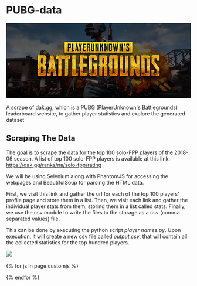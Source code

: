 # PUBG-data
![banner1](https://github.com/sarimzk/PUBG-data/blob/master/banner.png)  
  
A scrape of dak.gg, which is a PUBG (PlayerUnknown's Battlegrounds) leaderboard website, to gather player statistics and explore the generated dataset

## Scraping The Data
The goal is to scrape the data for the top 100 solo-FPP players of the 2018-06 season. A list of top 100 solo-FPP players is available at this link: https://dak.gg/ranks/na/solo-fpp/rating  
   
We will be using Selenium along with PhantomJS for accessing the webpages and BeautifulSoup for parsing the HTML data.  
  
First, we visit this link and gather the url for each of the top 100 players' profile page and store them in a list. Then, we visit each link and gather the individual player stats from them, storing them in a list called stats. Finally, we use the csv module to write the files to the storage as a csv (comma separated values) file.  
  
This can be done by executing the python script *player names.py*. Upon execution, it will create a new csv file called *output.csv*, that will contain all the collected statistics for the top hundred players.

<div class='tableauPlaceholder' id='viz1531994547244' style='position: relative'>
  <noscript>  
    <a href='#'>
       <img alt=' ' src='https:&#47;&#47;public.tableau.com&#47;static&#47;images&#47;Na&#47;Names_32&#47;Dashboard1&#47;1_rss.png' style='border: none' />
    </a>
  </noscript>
  <object class='tableauViz'  style='display:none;'>
    <param name='host_url' value='https%3A%2F%2Fpublic.tableau.com%2F' /> 
    <param name='embed_code_version' value='3' /> 
    <param name='site_root' value='' />
    <param name='name' value='Names_32&#47;Dashboard1' />
    <param name='tabs' value='yes' />
    <param name='toolbar' value='yes' />
    <param name='static_image' value='https:&#47;&#47;public.tableau.com&#47;static&#47;images&#47;Na&#47;Names_32&#47;Dashboard1&#47;1.png' /> 
    <param name='animate_transition' value='yes' />
    <param name='display_static_image' value='yes' />
    <param name='display_spinner' value='yes' />
    <param name='display_overlay' value='yes' />
    <param name='display_count' value='yes' />
    <param name='filter' value='publish=yes' />
  </object>
</div>                

{% for js in page.customjs %}
<script type='text/javascript' src="{{ js }}">
  
  var divElement = document.getElementById('viz1531994547244');                    
  var vizElement = divElement.getElementsByTagName('object')[0];                         
  vizElement.style.width='100%';
  vizElement.style.height=(divElement.offsetWidth*0.75)+'px';                    
  var scriptElement = document.createElement('script');                    
  scriptElement.src = 'https://public.tableau.com/javascripts/api/viz_v1.js';
  vizElement.parentNode.insertBefore(scriptElement, vizElement);
  
</script>
{% endfor %}
